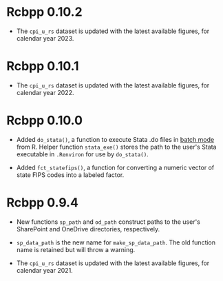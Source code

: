 # Rcbpp 0.10.2

- The `cpi_u_rs` dataset is updated with the latest available figures, for calendar year 2023.


# Rcbpp 0.10.1

- The `cpi_u_rs` dataset is updated with the latest available figures, for calendar year 2022.


# Rcbpp 0.10.0

- Added `do_stata()`, a function to execute Stata .do files in [batch mode](https://www.stata.com/support/faqs/windows/batch-mode/) from R. Helper function `stata_exe()` stores the path to the user's Stata executable in `.Renviron` for use by `do_stata()`.

- Added `fct_statefips()`, a function for converting a numeric vector of state FIPS codes into a labeled factor. 


# Rcbpp 0.9.4

- New functions `sp_path` and `od_path` construct paths to the user's SharePoint and OneDrive directories, respectively. 

- `sp_data_path` is the new name for `make_sp_data_path`. The old function name is retained but will throw a warning.

- The `cpi_u_rs` dataset is updated with the latest available figures, for calendar year 2021.

